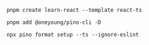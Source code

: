 ```shell
pnpm create learn-react --template react-ts
```

```shell
pnpm add @oneyoung/pino-cli -D
```

```shell
npx pino format setup --ts --ignore-eslint
```
